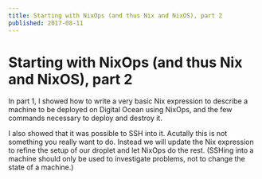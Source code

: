 ```yaml
---
title: Starting with NixOps (and thus Nix and NixOS), part 2
published: 2017-08-11
---
```


# Starting with NixOps (and thus Nix and NixOS), part 2

In part 1, I showed how to write a very basic Nix expression to describe a
machine to be deployed on Digital Ocean using NixOps, and the few commands
necessary to deploy and destroy it.

I also showed that it was possible to SSH into it. Acutally this is not
something you really want to do. Instead we will update the Nix expression to
refine the setup of our droplet and let NixOps do the rest. (SSHing into a
machine should only be used to investigate problems, not to change the state of
a machine.)
